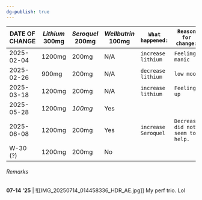 ```yaml
---
dg-publish: true
---
```


| DATE OF CHANGE | *Lithium*<br>300mg | *Seroquel*<br>200mg | *Wellbutrin* **100mg** | `What happened:`    | `Reason for change:`             |
| -------------- | ------------------ | ------------------- | ---------------------- | ------------------- | -------------------------------- |
| 2025-02-04     | 1200mg             | 200mg               | N/A                    | `increase lithium`  | `Feelimg manic`                  |
| 2025-02-26     | 900mg              | 200mg               | N/A                    | `decrease lithium`  | `low mood`                       |
| 2025-03-18     | 1200mg             | 200mg               | N/A                    | `increase lithium`  | `Feeling up`                     |
| 2025-05-28     | 1200mg             | *100mg*             | Yes                    |                     |                                  |
| 2025-06-08     | 1200mg             | 200mg               | Yes                    | `increase Seroquel` | `Decrease did not seem to help.` |
| W-30 (?)       | 1200mg             | 200mg               | No                     |                     |                                  |
###### Remarks
**07-14 '25** |
![[IMG_20250714_014458336_HDR_AE.jpg]]
My perf trio. Lol